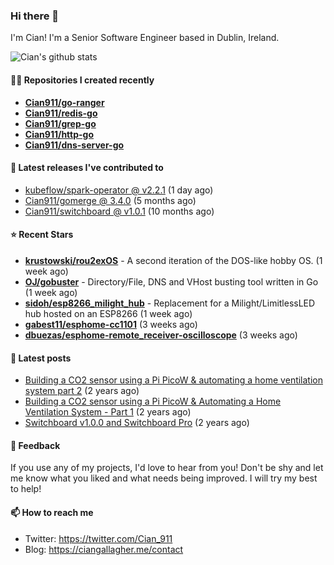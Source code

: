 ### Hi there 👋

I'm Cian! I'm a Senior Software Engineer based in Dublin, Ireland.

![Cian's github stats](https://github-readme-stats.vercel.app/api?username=CIan911&theme=dracula&show_icons=true)

#### 👨‍💻 Repositories I created recently
- **[Cian911/go-ranger](https://github.com/Cian911/go-ranger)**
- **[Cian911/redis-go](https://github.com/Cian911/redis-go)**
- **[Cian911/grep-go](https://github.com/Cian911/grep-go)**
- **[Cian911/http-go](https://github.com/Cian911/http-go)**
- **[Cian911/dns-server-go](https://github.com/Cian911/dns-server-go)**

#### 🚀 Latest releases I've contributed to


- [kubeflow/spark-operator @ v2.2.1](https://github.com/kubeflow/spark-operator/releases/tag/v2.2.1) (1 day ago)
- [Cian911/gomerge @ 3.4.0](https://github.com/Cian911/gomerge/releases/tag/3.4.0) (5 months ago)
- [Cian911/switchboard @ v1.0.1](https://github.com/Cian911/switchboard/releases/tag/v1.0.1) (10 months ago)

#### ⭐ Recent Stars


- **[krustowski/rou2exOS](https://github.com/krustowski/rou2exOS)** - A second iteration of the DOS-like hobby OS. (1 week ago)
- **[OJ/gobuster](https://github.com/OJ/gobuster)** - Directory/File, DNS and VHost busting tool written in Go (1 week ago)
- **[sidoh/esp8266_milight_hub](https://github.com/sidoh/esp8266_milight_hub)** - Replacement for a Milight/LimitlessLED hub hosted on an ESP8266 (1 week ago)
- **[gabest11/esphome-cc1101](https://github.com/gabest11/esphome-cc1101)** (3 weeks ago)
- **[dbuezas/esphome-remote_receiver-oscilloscope](https://github.com/dbuezas/esphome-remote_receiver-oscilloscope)** (3 weeks ago)

#### 📄 Latest posts
- [Building a CO2 sensor using a Pi PicoW &amp; automating a home ventilation system part 2](https://ciangallagher.me/2023/11/27/Co2-sensor-using-tiny-go-part-2/) (2 years ago)
- [Building a CO2 sensor using a Pi PicoW &amp; Automating a Home Ventilation System - Part 1](https://ciangallagher.me/2023/11/04/custom-co2-sensor-using-using-pi-picow/) (2 years ago)
- [Switchboard v1.0.0 and Switchboard Pro](https://ciangallagher.me/2022/09/17/Switchboard-v1-and-pro/) (2 years ago)

#### 💬 Feedback

If you use any of my projects, I'd love to hear from you! Don't be shy and let me know what you liked
and what needs being improved. I will try my best to help!

#### 📫 How to reach me

- Twitter: https://twitter.com/Cian_911
- Blog: https://ciangallagher.me/contact

